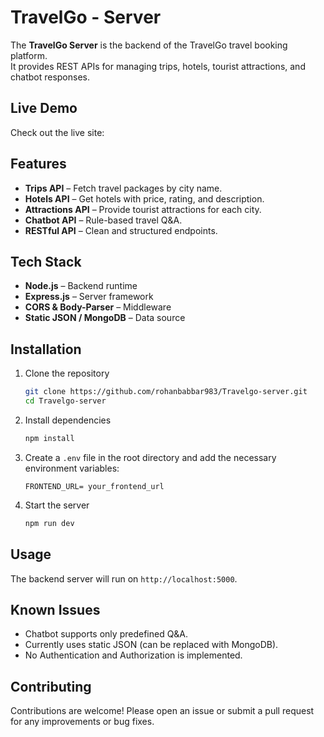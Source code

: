 # TravelGo - Server

The **TravelGo Server** is the backend of the TravelGo travel booking platform.  
It provides REST APIs for managing trips, hotels, tourist attractions, and chatbot responses.

## Live Demo

Check out the live site:

## Features

- **Trips API** – Fetch travel packages by city name.  
- **Hotels API** – Get hotels with price, rating, and description.  
- **Attractions API** – Provide tourist attractions for each city.  
- **Chatbot API** – Rule-based travel Q&A.  
- **RESTful API** – Clean and structured endpoints.

## Tech Stack

- **Node.js** – Backend runtime  
- **Express.js** – Server framework  
- **CORS & Body-Parser** – Middleware  
- **Static JSON / MongoDB** – Data source 

## Installation

1. Clone the repository
    ```bash
    git clone https://github.com/rohanbabbar983/Travelgo-server.git
    cd Travelgo-server
    ```

2. Install dependencies
    ```bash
    npm install
    ```

3. Create a `.env` file in the root directory and add the necessary environment variables:
    ```env
    FRONTEND_URL= your_frontend_url
    ```

4. Start the server
    ```bash
    npm run dev
    ```

## Usage

The backend server will run on `http://localhost:5000`.


## Known Issues

- Chatbot supports only predefined Q&A.
- Currently uses static JSON (can be replaced with MongoDB).
- No Authentication and Authorization is implemented.

## Contributing

Contributions are welcome! Please open an issue or submit a pull request for any improvements or bug fixes.
